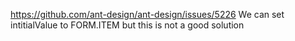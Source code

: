 https://github.com/ant-design/ant-design/issues/5226 We can set
intitialValue to FORM.ITEM but this is not a good solution
